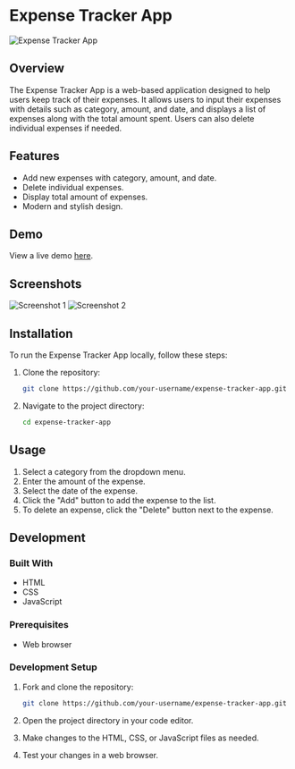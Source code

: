 # Expense Tracker App

![Expense Tracker App](screenshot.png)

## Overview

The Expense Tracker App is a web-based application designed to help users keep track of their expenses. It allows users to input their expenses with details such as category, amount, and date, and displays a list of expenses along with the total amount spent. Users can also delete individual expenses if needed.

## Features

- Add new expenses with category, amount, and date.
- Delete individual expenses.
- Display total amount of expenses.
- Modern and stylish design.

## Demo

View a live demo [here](https://your-demo-link.com).

## Screenshots

![Screenshot 1](screenshot1.png)
![Screenshot 2](screenshot2.png)

## Installation

To run the Expense Tracker App locally, follow these steps:

1. Clone the repository:

   ```bash
   git clone https://github.com/your-username/expense-tracker-app.git

2. Navigate to the project directory:
    ```bash
    cd expense-tracker-app

## Usage

1.  Select a category from the dropdown menu.
2.  Enter the amount of the expense.
3.  Select the date of the expense.
4.  Click the "Add" button to add the expense to the list.
5.  To delete an expense, click the "Delete" button next to the expense.

## Development

### Built With

*   HTML
*   CSS
*   JavaScript

### Prerequisites

*   Web browser

### Development Setup

1.  Fork and clone the repository:
    
    ```bash
    git clone https://github.com/your-username/expense-tracker-app.git
    ```
    
2.  Open the project directory in your code editor.
    
3.  Make changes to the HTML, CSS, or JavaScript files as needed.
    
4.  Test your changes in a web browser.

